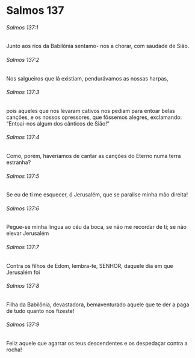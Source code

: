 # Salmos 137

###### Salmos 137:1

Junto aos rios da Babilônia sentamo- nos a chorar, com saudade de Sião.

###### Salmos 137:2

Nos salgueiros que lá existiam, pendurávamos as nossas harpas,

###### Salmos 137:3

pois aqueles que nos levaram cativos nos pediam para entoar belas canções, e os nossos opressores, que fôssemos alegres, exclamando: “Entoai-nos algum dos cânticos de Sião!”

###### Salmos 137:4

Como, porém, haveríamos de cantar as canções do Eterno numa terra estranha?

###### Salmos 137:5

Se eu de ti me esquecer, ó Jerusalém, que se paralise minha mão direita!

###### Salmos 137:6

Pegue-se minha língua ao céu da boca, se não me recordar de ti; se não elevar Jerusalém

###### Salmos 137:7

Contra os filhos de Edom, lembra-te, SENHOR, daquele dia em que Jerusalém foi

###### Salmos 137:8

Filha da Babilônia, devastadora, bemaventurado aquele que te der a paga de tudo quanto nos fizeste!

###### Salmos 137:9

Feliz aquele que agarrar os teus descendentes e os despedaçar contra a rocha!


